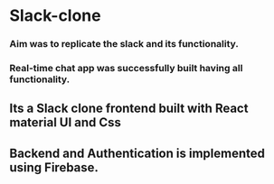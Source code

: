 # Slack-clone
### Aim was to replicate the slack and its functionality.
### Real-time chat app was successfully built having all functionality.
## Its a Slack clone frontend built with React material UI and Css
## Backend and Authentication is implemented using Firebase.

